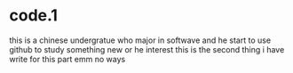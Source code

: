 # code.1
this is a chinese undergratue who major in softwave and he start to use github to study something new or he interest
this is the second thing i have write for this part
emm no ways
